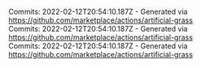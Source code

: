 Commits: 2022-02-12T20:54:10.187Z - Generated via https://github.com/marketplace/actions/artificial-grass
<br>
Commits: 2022-02-12T20:54:10.187Z - Generated via https://github.com/marketplace/actions/artificial-grass
<br>
Commits: 2022-02-12T20:54:10.187Z - Generated via https://github.com/marketplace/actions/artificial-grass
<br>
